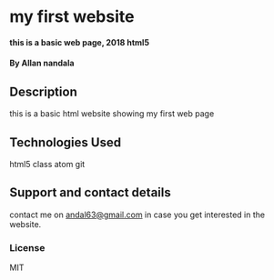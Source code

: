 # my first website
#### this is a basic web page, 2018 html5
#### By Allan nandala
## Description
this is a basic html website showing my first web page
## Technologies Used
html5
class
atom
git
## Support and contact details
contact me on andal63@gmail.com in case you get interested in the website.
### License
MIT
